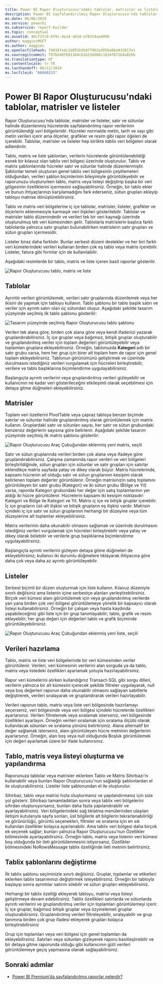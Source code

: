 ```yaml
---
title: Power BI Rapor Oluşturucusu'ndaki tablolar, matrisler ve listeler
description: Power BI Sayfalandırılmış Rapor Oluşturucusu'nda tablolar, matrisler ve listeler, satır ve sütunlar halinde düzenlenmiş hücrelerde sayfalandırılmış rapor verilerinin görüntülendiği veri bölgeleridir.
ms.date: 06/06/2019
ms.service: powerbi
ms.subservice: report-builder
ms.topic: conceptual
ms.assetid: 9dcf3fc8-bf9c-4a14-a03d-e78254aa4098
author: maggiesMSFT
ms.author: maggies
ms.openlocfilehash: f48187edc3d955b3b87f902a3056e86a933817e1
ms.sourcegitcommit: 797bb40f691384cb1b23dd08c1634f672b4a82bb
ms.translationtype: HT
ms.contentlocale: tr-TR
ms.lasthandoff: 06/12/2019
ms.locfileid: "66840223"
---
```

# <a name="tables-matrixes-and-lists-in-power-bi-report-builder"></a>Power BI Rapor Oluşturucusu'ndaki tablolar, matrisler ve listeler
 Rapor Oluşturucusu'nda tablolar, matrisler ve listeler, satır ve sütunlar halinde düzenlenmiş hücrelerde sayfalandırılmış rapor verilerinin görüntülendiği *veri bölgeleridir*. Hücreler normalde metin, tarih ve sayı gibi metin verileri içerir ama ölçerler, grafikler ve resim gibi rapor öğeleri de içerebilir. Tablolar, matrisler ve listeler hep birlikte *tablix* veri bölgeleri olarak adlandırılır.  
  
 Tablo, matris ve liste şablonları, verilerin hücrelerde görüntülenebildiği esnek bir kılavuz olan tablix veri bölgesi üzerinde oluşturulur. Tablo ve matris şablonlarında hücreler satır ve sütunlar halinde düzenlenmiştir. Şablonlar temeli oluşturan genel tablix veri bölgesinin çeşitlemeleri olduğundan, verileri şablon biçimlerinin bileşimiyle görüntüleyebilir ve raporunuzu oluştururken tablo, matris veya listeyi değiştirip başka bir veri gölgesinin özelliklerini içermesini sağlayabilirsiniz. Örneğin, bir tablo ekler ve bunun ihtiyaçlarınızı karşılamadığını fark ederseniz, sütun grupları ekleyip tabloyu matrise dönüştürebilirsiniz.  
  
 Tablo ve matris veri bölgelerine iç içe tablolar, matrisler, listeler, grafikler ve ölçerlerin eklenmesiyle karmaşık veri ilişkileri gösterilebilir. Tablolar ve matrisler tablo düzenindedir ve verileri tek bir veri kaynağı üzerinde oluşturulmuş tek veri kümesinden gelir. Tablolarla matrislerin başlıca farklı tablolarda yalnızca satır grupları bulunabilirken matrislerin satır grupları ve sütun grupları içermesidir.  
  
 Listeler biraz daha farklıdır. Bunlar serbest düzeni destekler ve her biri farklı veri kümelerindeki verileri kullanan birden çok eş tablo veya matris içerebilir. Listeler, fatura gibi formlar için de kullanılabilir.  
  
 Aşağıdaki resimlerde bir tablo, matris ve liste içeren basit raporlar gösterilir.  

![Rapor Oluşturucusu tablo, matris ve liste](media/report-builder-tables-matrices-lists/report-builder-table-matrix-list.png)
  
##  <a name="Table"></a> Tablolar  
 Ayrıntılı verileri görüntülemek, verileri satır gruplarında düzenlemek veya her ikisini de yapmak için tabloyu kullanın. Tablo şablonu bir tablo başlık satırı ve veriler için ayrıntı satırı olan üç sütundan oluşur. Aşağıdaki şekilde tasarım yüzeyinde seçilmiş ilk tablo şablonu gösterilir:  

![Tasarım yüzeyinde seçilmiş Rapor Oluşturucusu tablo şablonu](media/report-builder-tables-matrices-lists/report-builder-new-table.png)
  
 Verileri tek alana göre, birden çok alana göre veya kendi ifadenizi yazarak gruplandırabilirsiniz. İç içe gruplar veya bağımsız, bitişik gruplar oluşturabilir ve gruplandırılmış veriler için toplam değerleri görüntüleyebilir veya toplamları gruplara ekleyebilirsiniz. Örneğin, tablonuzda **Kategori** adlı bir satır grubu varsa, hem her grup için birer alt toplam hem de rapor için genel toplam ekleyebilirsiniz. Tablonun görünümünü geliştirmek ve üzerinde durulmasını istediğiniz verileri vurgulamak için hücreleri birleştirebilir, verilere ve tablo başlıklarına biçimlendirme uygulayabilirsiniz.  
  
 Başlangıçta ayrıntı verilerini veya gruplandırılmış verileri gizleyebilir ve kullanıcının ne kadar veri gösterileceğini etkileşimli olarak seçebilmesi için detaya gitme düğmeleri ekleyebilirsiniz.  
  
##  <a name="Matrix"></a> Matrisler  
 Toplam veri özetlerini PivotTable veya çapraz tabloya benzer biçimde satırlar ve sütunlar halinde gruplandırılmış olarak görüntülemek için matris kullanın. Gruplardaki satır ve sütunları sayısı, her satır ve sütun grubundaki benzersiz değerlerin sayısına göre belirlenir. Aşağıdaki şekilde tasarım yüzeyinde seçilmiş ilk matris şablonu gösterilir:  

![Rapor Oluşturucusu Araç Çubuğundan eklenmiş yeni matris, seçili](media/report-builder-tables-matrices-lists/report-builder-new-matrix.png)
 
 Satır ve sütun gruplarında verileri birden çok alana veya ifadeye göre gruplandırabilirsiniz. Çalışma zamanında rapor verileri ve veri bölgeleri birleştirildiğinde, sütun grupları için sütunlar ve satır grupları için satırlar eklendikçe matris sayfada yatay ve dikey olarak büyür. Matris hücrelerinde, kapsamı hücrenin ait olduğu satır ve sütun gruplarının kesişimi olarak belirlenen toplam değerler görüntülenir. Örneğin matrisinizin satış toplamını görüntüleyen bir satır grubu (Kategori) ve iki sütun grubu (Bölge ve Yıl) varsa, raporda Kategori grubundaki her değer için satış toplamlarının yer aldığı iki hücre görüntülenir. Hücrelerin kapsamı iki kesişim noktasıdır: Kategori ve Bölge ile Kategori ve Yıl. Matris iç içe ve bitişik gruplar içerebilir. İç içe grupların üst-alt ilişkisi ve bitişik grupların eş ilişkisi vardır. Matrisin içindeki iç içe satır ve sütun gruplarının herhangi bir düzeyine veya tüm düzeylerine alt toplamlar ekleyebilirsiniz.  
  
 Matris verilerinin daha okunabilir olmasını sağlamak ve üzerinde durulmasını istediğiniz verileri vurgulamak için hücreleri birleştirebilir veya yatay ve dikey olarak bölebilir ve verilerle grup başlıklarına biçimlendirme uygulayabilirsiniz.  
  
 Başlangıçta ayrıntı verilerini gizleyen detaya gitme düğmeleri de ekleyebilirsiniz; kullanıcı iki durumlu düğmelere tıklayarak ihtiyacına göre daha çok veya daha az ayrıntı görüntüleyebilir.  
  
##  <a name="List"></a> Listeler  
 Serbest biçimli bir düzen oluşturmak için liste kullanın. Kılavuz düzeniyle sınırlı değilsiniz ama listenin içine serbestçe alanları yerleştirebilirsiniz. Birçok veri kümesi alanı görüntülemek için veya gruplandırılmış verilerde yan yana birden çok veri bölgesi görüntülemeye yönelik bir kapsayıcı olarak listeyi kullanabilirsiniz. Örneğin bir çalışan veya hasta kaydında yapabileceğiniz gibi liste için bir grup tanımlayabilir; tablo, grafik ve resim ekleyebilir; her grup değeri için değerleri tablo ve grafik biçiminde görüntüleyebilirsiniz.  

![Rapor Oluşturucusu Araç Çubuğundan eklenmiş yeni liste, seçili](media/report-builder-tables-matrices-lists/report-builder-new-list.png)
  
##  <a name="PreparingData"></a> Verileri hazırlama  
 Tablo, matris ve liste veri bölgelerinde bir veri kümesinden veriler görüntülenir. Verileri, veri kümesinin verilerini alan sorguda ya da tablo, matris veya listedeki özellikleri ayarlamak yoluyla hazırlayabilirsiniz.  
  
 Rapor veri kümelerini alırken kullandığınız Transact-SQL gibi sorgu dilleri, verilerin yalnızca bir alt kümesini içerecek şekilde filtreler uygulayarak, null veya boş değerleri raporun daha okunabilir olmasını sağlayan sabitlerle değiştirerek, verileri sıralayarak ve gruplandırarak verileri hazırlayabilir.  
  
 Verileri raporun tablo, matris veya liste veri bölgesinde hazırlamayı seçerseniz, veri bölgesinde veya veri bölgesi içindeki hücrelerde özellikleri ayarlarsınız. Verileri filtrelemek veya sıralamak isterseniz, veri bölgesinde özellikleri ayarlayın. Örneğin verileri sıralamak için sıralama ölçütü olarak kullanılacak sütunları ve sıralama yönünü belirtirsiniz. Alana alternatif bir değer sağlamak isterseniz, alanı görüntüleyen hücre metninin değerlerini ayarlarsınız. Örneğin, alan boş veya null olduğunda Boşluk görüntülemek için değeri ayarlamak üzere bir ifade kullanırsınız.  
  
##  <a name="BuildingConfiguringTableMatrixList"></a> Tablo, matris veya listeyi oluşturma ve yapılandırma  
 Raporunuza tablolar veya matrisler eklerken Tablo ve Matris Sihirbazı'nı kullanabilir veya bunları Rapor Oluşturucusu'nun sağladığı şablonlardan el ile oluşturabilirsiniz. Listeler liste şablonundan el ile oluşturulur.  
  
 Sihirbaz, tablo veya matrisi hızla oluşturmanız ve yapılandırmanız için size yol gösterir. Sihirbazı tamamladıktan sonra veya tablix veri bölgelerini sıfırdan oluşturuyorsanız, bunları daha fazla yapılandırabilir ve ayarlayabilirsiniz. Veri bölgelerindeki sağ tıklatma menülerinden ulaşılan iletişim kutularıyla sayfa sonları, üst bilgilerle alt bilgilerin tekrarlanabilirliği ve görünürlüğü, görüntü seçenekleri, filtreler ve sıralama için en sık kullanılan özellikler kolayca ayarlanabilir. Ama tablix veri bölgesi daha birçok ek seçenek sağlar; bunları yalnızca Rapor Oluşturucusu'nun Özellikler bölmesinde ayarlayabilirsiniz. Örneğin tablo, matris veya listenin veri kümesi boş olduğunda bir ileti görüntülenmesini istiyorsanız, Özellikler bölmesindeki NoRowsMessage tablix özelliğinde ileti metnini belirtirsiniz.  
  
##  <a name="ChangingBetweenTablixTemplates"></a> Tablix şablonlarını değiştirme  
 İlk tablix şablonu seçiminizle sınırlı değilsiniz. Gruplar, toplamlar ve etiketleri eklerken tablix tasarımınızı değiştirmek isteyebilirsiniz. Örneğin bir tabloyla başlayıp sonra ayrıntılar satırını silebilir ve sütun grupları ekleyebilirsiniz.  
  
 Herhangi bir tablix özelliği ekleyerek tabloyu, matrisi veya listeyi geliştirmeye devam edebilirsiniz. Tablix özellikleri satırlarda ve sütunlarda ayrıntı verilerini ve gruplandırılmış veriler için toplamları görüntülemeyi içerir. İç içe gruplar, bağımsız bitişik gruplar veya özyinelemeli gruplar oluşturabilirsiniz. Gruplandırılmış verileri filtreleyebilir, sıralayabilir ve grup tanımına birden çok grup ifadesi ekleyerek grupları kolayca birleştirebilirsiniz  
  
 Grup için toplamları veya veri bölgesi için genel toplamları da ekleyebilirsiniz. Satırları veya sütunları gizleyerek raporu basitleştirebilir ve bir detaya gitme raporunda olduğu gibi kullanıcının gizli verileri görüntülemeye geçiş yapmasına olanak sağlayabilirsiniz. 

## <a name="next-steps"></a>Sonraki adımlar

- [Power BI Premium’da sayfalandırılmış raporlar nelerdir?](paginated-reports-report-builder-power-bi.md)
